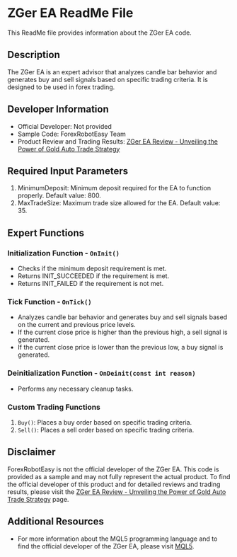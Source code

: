 # ZGer EA ReadMe File

This ReadMe file provides information about the ZGer EA code.

## Description
The ZGer EA is an expert advisor that analyzes candle bar behavior and generates buy and sell signals based on specific trading criteria. It is designed to be used in forex trading.

## Developer Information
- Official Developer: Not provided
- Sample Code: ForexRobotEasy Team
- Product Review and Trading Results: [ZGer EA Review - Unveiling the Power of Gold Auto Trade Strategy](https://forexroboteasy.com/forex-robot-review/zger-ea-review-unveiling-the-power-of-gold-auto-trade-strategy/)

## Required Input Parameters
1. MinimumDeposit: Minimum deposit required for the EA to function properly. Default value: 800.
2. MaxTradeSize: Maximum trade size allowed for the EA. Default value: 35.

## Expert Functions
### Initialization Function - `OnInit()`
- Checks if the minimum deposit requirement is met.
- Returns INIT_SUCCEEDED if the requirement is met.
- Returns INIT_FAILED if the requirement is not met.

### Tick Function - `OnTick()`
- Analyzes candle bar behavior and generates buy and sell signals based on the current and previous price levels.
- If the current close price is higher than the previous high, a sell signal is generated.
- If the current close price is lower than the previous low, a buy signal is generated.

### Deinitialization Function - `OnDeinit(const int reason)`
- Performs any necessary cleanup tasks.

### Custom Trading Functions
1. `Buy()`: Places a buy order based on specific trading criteria.
2. `Sell()`: Places a sell order based on specific trading criteria.

## Disclaimer
ForexRobotEasy is not the official developer of the ZGer EA. This code is provided as a sample and may not fully represent the actual product. To find the official developer of this product and for detailed reviews and trading results, please visit the [ZGer EA Review - Unveiling the Power of Gold Auto Trade Strategy](https://forexroboteasy.com/forex-robot-review/zger-ea-review-unveiling-the-power-of-gold-auto-trade-strategy/) page.

## Additional Resources
- For more information about the MQL5 programming language and to find the official developer of the ZGer EA, please visit [MQL5](https://www.mql5.com/).
